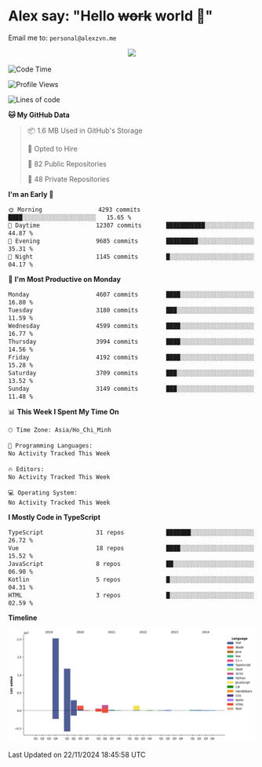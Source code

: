 # Alex say: "Hello ~~work~~ world 🐾"
Email me to: `personal@alexzvn.me`


<p align=center>
  <a href="https://skillicons.dev">
    <img src="https://skillicons.dev/icons?i=ts,js,php,nodejs,bun,vue,nuxt,react,svelte,tauri,laravel,rust,mongodb,docker,electron,redis,rabbitmq,tailwind,git,cloudflare,elysia,mysql,nginx,rollupjs,sentry,ubuntu,yarn,html,css,vite" />
  </a>
</p>

<!--START_SECTION:waka-->
![Code Time](http://img.shields.io/badge/Code%20Time-1%2C066%20hrs%2055%20mins-blue)

![Profile Views](http://img.shields.io/badge/Profile%20Views-0-blue)

![Lines of code](https://img.shields.io/badge/From%20Hello%20World%20I%27ve%20Written-40.7%20million%20lines%20of%20code-blue)

**🐱 My GitHub Data** 

> 📦 1.6 MB Used in GitHub's Storage 
 > 
> 💼 Opted to Hire
 > 
> 📜 82 Public Repositories 
 > 
> 🔑 48 Private Repositories 
 > 
**I'm an Early 🐤** 

```text
🌞 Morning                4293 commits        ████░░░░░░░░░░░░░░░░░░░░░   15.65 % 
🌆 Daytime                12307 commits       ███████████░░░░░░░░░░░░░░   44.87 % 
🌃 Evening                9685 commits        █████████░░░░░░░░░░░░░░░░   35.31 % 
🌙 Night                  1145 commits        █░░░░░░░░░░░░░░░░░░░░░░░░   04.17 % 
```
📅 **I'm Most Productive on Monday** 

```text
Monday                   4607 commits        ████░░░░░░░░░░░░░░░░░░░░░   16.80 % 
Tuesday                  3180 commits        ███░░░░░░░░░░░░░░░░░░░░░░   11.59 % 
Wednesday                4599 commits        ████░░░░░░░░░░░░░░░░░░░░░   16.77 % 
Thursday                 3994 commits        ████░░░░░░░░░░░░░░░░░░░░░   14.56 % 
Friday                   4192 commits        ████░░░░░░░░░░░░░░░░░░░░░   15.28 % 
Saturday                 3709 commits        ███░░░░░░░░░░░░░░░░░░░░░░   13.52 % 
Sunday                   3149 commits        ███░░░░░░░░░░░░░░░░░░░░░░   11.48 % 
```


📊 **This Week I Spent My Time On** 

```text
🕑︎ Time Zone: Asia/Ho_Chi_Minh

💬 Programming Languages: 
No Activity Tracked This Week

🔥 Editors: 
No Activity Tracked This Week

💻 Operating System: 
No Activity Tracked This Week
```

**I Mostly Code in TypeScript** 

```text
TypeScript               31 repos            ███████░░░░░░░░░░░░░░░░░░   26.72 % 
Vue                      18 repos            ████░░░░░░░░░░░░░░░░░░░░░   15.52 % 
JavaScript               8 repos             ██░░░░░░░░░░░░░░░░░░░░░░░   06.90 % 
Kotlin                   5 repos             █░░░░░░░░░░░░░░░░░░░░░░░░   04.31 % 
HTML                     3 repos             █░░░░░░░░░░░░░░░░░░░░░░░░   02.59 % 
```



**Timeline**

![Lines of Code chart](https://raw.githubusercontent.com/alexzvn/alexzvn/main/assets/bar_graph.png)


 Last Updated on 22/11/2024 18:45:58 UTC
<!--END_SECTION:waka-->
